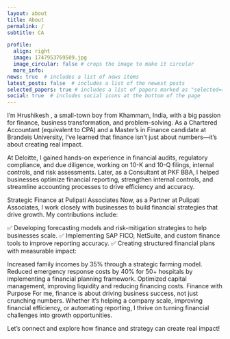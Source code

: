 ```yaml
---
layout: about
title: About
permalink: /
subtitle: CA

profile:
  align: right
  image: 1747953769509.jpg
  image_circular: false # crops the image to make it circular
  more_info: 
news: true  # includes a list of news items
latest_posts: false  # includes a list of the newest posts
selected_papers: true # includes a list of papers marked as "selected={true}"
social: true  # includes social icons at the bottom of the page
---
```


I’m Hrushikesh , a small-town boy from Khammam, India, with a big passion for finance, business transformation, and problem-solving. As a Chartered Accountant (equivalent to CPA) and a Master’s in Finance candidate at Brandeis University, I’ve learned that finance isn’t just about numbers—it’s about creating real impact.

At Deloitte, I gained hands-on experience in financial audits, regulatory compliance, and due diligence, working on 10-K and 10-Q filings, internal controls, and risk assessments. Later, as a Consultant at PKF BBA, I helped businesses optimize financial reporting, strengthen internal controls, and streamline accounting processes to drive efficiency and accuracy.

Strategic Finance at Pulipati Associates
Now, as a Partner at Pulipati Associates, I work closely with businesses to build financial strategies that drive growth. My contributions include:

✅ Developing forecasting models and risk-mitigation strategies to help businesses scale.
✅ Implementing SAP FICO, NetSuite, and custom finance tools to improve reporting accuracy.
✅ Creating structured financial plans with measurable impact:

Increased family incomes by 35% through a strategic farming model.
Reduced emergency response costs by 40% for 50+ hospitals by implementing a financial planning framework.
Optimized capital management, improving liquidity and reducing financing costs.
Finance with Purpose
For me, finance is about driving business success, not just crunching numbers. Whether it’s helping a company scale, improving financial efficiency, or automating reporting, I thrive on turning financial challenges into growth opportunities.

Let’s connect and explore how finance and strategy can create real impact!